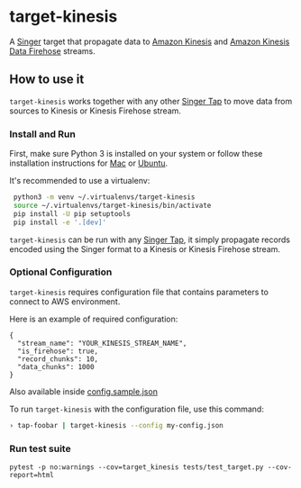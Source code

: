 # target-kinesis

A [Singer](https://singer.io) target that propagate data to [Amazon Kinesis](https://aws.amazon.com/kinesis/) and [Amazon Kinesis Data Firehose](https://aws.amazon.com/kinesis/data-firehose/) streams.

## How to use it

`target-kinesis` works together with any other [Singer Tap] to move data from sources to Kinesis or Kinesis Firehose stream.

### Install and Run

First, make sure Python 3 is installed on your system or follow these
installation instructions for [Mac] or
[Ubuntu].


It's recommended to use a virtualenv:

```bash
 python3 -m venv ~/.virtualenvs/target-kinesis
 source ~/.virtualenvs/target-kinesis/bin/activate
 pip install -U pip setuptools
 pip install -e '.[dev]'
```

`target-kinesis` can be run with any [Singer Tap], it simply propagate records encoded using the Singer format to a Kinesis or Kinesis Firehose stream.

### Optional Configuration

`target-kinesis` requires configuration file that contains parameters to connect to AWS environment.

Here is an example of required configuration:
```
{
  "stream_name": "YOUR_KINESIS_STREAM_NAME",
  "is_firehose": true,
  "record_chunks": 10,
  "data_chunks": 1000
}
```

Also available inside [config.sample.json](config.sample.json)

To run `target-kinesis` with the configuration file, use this command:

```bash
› tap-foobar | target-kinesis --config my-config.json
```

[Singer Tap]: https://singer.io
[Mac]: http://docs.python-guide.org/en/latest/starting/install3/osx/
[Ubuntu]: https://www.digitalocean.com/community/tutorials/how-to-install-python-3-and-set-up-a-local-programming-environment-on-ubuntu-16-04

### Run test suite

```
pytest -p no:warnings --cov=target_kinesis tests/test_target.py --cov-report=html
```
